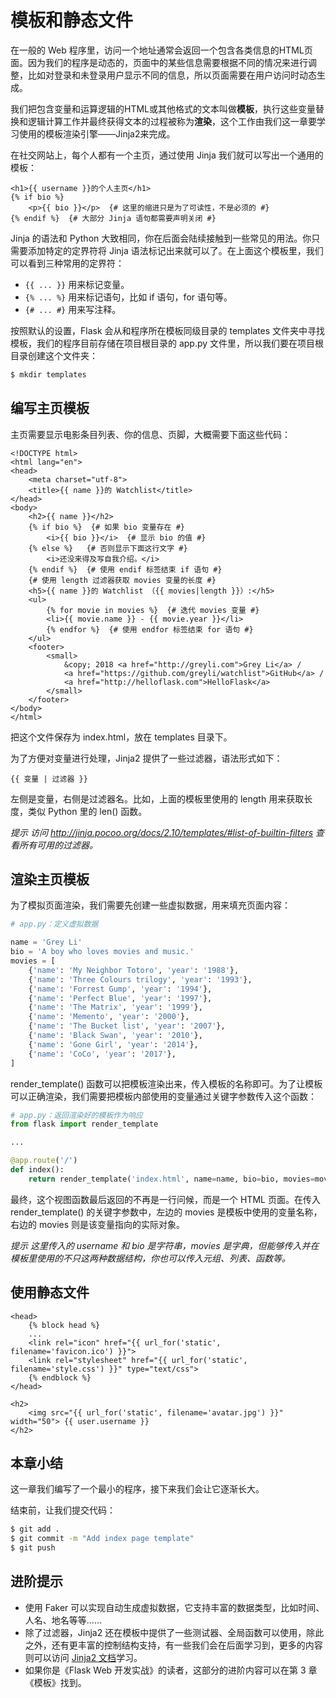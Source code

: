 # 模板和静态文件

在一般的 Web 程序里，访问一个地址通常会返回一个包含各类信息的HTML页面。因为我们的程序是动态的，页面中的某些信息需要根据不同的情况来进行调整，比如对登录和未登录用户显示不同的信息，所以页面需要在用户访问时动态生成。

我们把包含变量和运算逻辑的HTML或其他格式的文本叫做**模板**，执行这些变量替换和逻辑计算工作并最终获得文本的过程被称为**渲染**，这个工作由我们这一章要学习使用的模板渲染引擎——Jinja2来完成。

在社交网站上，每个人都有一个主页，通过使用 Jinja 我们就可以写出一个通用的模板：

```jinja2
<h1>{{ username }}的个人主页</h1>
{% if bio %}
    <p>{{ bio }}</p>  {# 这里的缩进只是为了可读性，不是必须的 #}
{% endif %}  {# 大部分 Jinja 语句都需要声明关闭 #}
```

Jinja 的语法和 Python 大致相同，你在后面会陆续接触到一些常见的用法。你只需要添加特定的定界符将 Jinja 语法标记出来就可以了。在上面这个模板里，我们可以看到三种常用的定界符：

* `{{ ... }}` 用来标记变量。
* `{% ... %}` 用来标记语句，比如 if 语句，for 语句等。
* `{# ... #}` 用来写注释。

按照默认的设置，Flask 会从和程序所在模板同级目录的 templates 文件夹中寻找模板，我们的程序目前存储在项目根目录的 app.py 文件里，所以我们要在项目根目录创建这个文件夹：

```bash
$ mkdir templates
```

## 编写主页模板

主页需要显示电影条目列表、你的信息、页脚，大概需要下面这些代码：

```jinja2
<!DOCTYPE html>
<html lang="en">
<head>
    <meta charset="utf-8">
    <title>{{ name }}的 Watchlist</title>
</head>
<body>
    <h2>{{ name }}</h2>
    {% if bio %}  {# 如果 bio 变量存在 #}
        <i>{{ bio }}</i>  {# 显示 bio 的值 #}
    {% else %}   {# 否则显示下面这行文字 #}
        <i>还没来得及写自我介绍。</i>
    {% endif %}  {# 使用 endif 标签结束 if 语句 #}
    {# 使用 length 过滤器获取 movies 变量的长度 #}
    <h5>{{ name }}的 Watchlist （{{ movies|length }}）:</h5>
    <ul>
        {% for movie in movies %}  {# 迭代 movies 变量 #}
        <li>{{ movie.name }} - {{ movie.year }}</li>
        {% endfor %}  {# 使用 endfor 标签结束 for 语句 #}
    </ul>
    <footer>
        <small>
            &copy; 2018 <a href="http://greyli.com">Grey Li</a> /
            <a href="https://github.com/greyli/watchlist">GitHub</a> /
            <a href="http://helloflask.com">HelloFlask</a>
        </small>
	</footer>
</body>
</html>
```

把这个文件保存为 index.html，放在 templates 目录下。

为了方便对变量进行处理，Jinja2 提供了一些过滤器，语法形式如下：

```jinja2
{{ 变量 | 过滤器 }}
```

左侧是变量，右侧是过滤器名。比如，上面的模板里使用的 length 用来获取长度，类似 Python 里的 len() 函数。

*提示 访问 http://jinja.pocoo.org/docs/2.10/templates/#list-of-builtin-filters 查看所有可用的过滤器。*

## 渲染主页模板

为了模拟页面渲染，我们需要先创建一些虚拟数据，用来填充页面内容：

```python
# app.py：定义虚拟数据

name = 'Grey Li'
bio = 'A boy who loves movies and music.'
movies = [
    {'name': 'My Neighbor Totoro', 'year': '1988'},
    {'name': 'Three Colours trilogy', 'year': '1993'},
    {'name': 'Forrest Gump', 'year': '1994'},
    {'name': 'Perfect Blue', 'year': '1997'},
    {'name': 'The Matrix', 'year': '1999'},
    {'name': 'Memento', 'year': '2000'},
    {'name': 'The Bucket list', 'year': '2007'},
    {'name': 'Black Swan', 'year': '2010'},
    {'name': 'Gone Girl', 'year': '2014'},
    {'name': 'CoCo', 'year': '2017'},
]
```

render_template() 函数可以把模板渲染出来，传入模板的名称即可。为了让模板可以正确渲染，我们需要把模板内部使用的变量通过关键字参数传入这个函数：

```python
# app.py：返回渲染好的模板作为响应
from flask import render_template

...

@app.route('/')
def index():
    return render_template('index.html', name=name, bio=bio, movies=movies)
```

最终，这个视图函数最后返回的不再是一行问候，而是一个 HTML 页面。在传入 render_template() 的关键字参数中，左边的 movies 是模板中使用的变量名称，右边的 movies 则是该变量指向的实际对象。

*提示 这里传入的 username 和 bio 是字符串，movies 是字典，但能够传入并在模板里使用的不只这两种数据结构，你也可以传入元组、列表、函数等。*

## 使用静态文件

```jinja2
<head>
    {% block head %}
    ...
    <link rel="icon" href="{{ url_for('static', filename='favicon.ico') }}">
    <link rel="stylesheet" href="{{ url_for('static', filename='style.css') }}" type="text/css">
    {% endblock %}
</head>

<h2>
    <img src="{{ url_for('static', filename='avatar.jpg') }}" width="50"> {{ user.username }}
</h2>
```

## 本章小结

这一章我们编写了一个最小的程序，接下来我们会让它逐渐长大。

结束前，让我们提交代码：

```bash
$ git add .
$ git commit -m "Add index page template"
$ git push
```

## 进阶提示

* 使用 Faker 可以实现自动生成虚拟数据，它支持丰富的数据类型，比如时间、人名、地名等等……
* 除了过滤器，Jinja2 还在模板中提供了一些测试器、全局函数可以使用，除此之外，还有更丰富的控制结构支持，有一些我们会在后面学习到，更多的内容则可以访问 [Jinja2 文档](http://jinja.pocoo.org/docs/2.10/templates/)学习。
* 如果你是《Flask Web 开发实战》的读者，这部分的进阶内容可以在第 3 章《模板》找到。